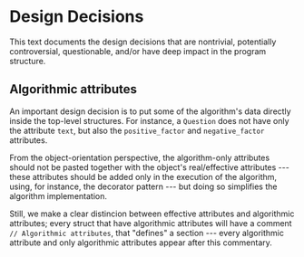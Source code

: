 Design Decisions
================

This text documents the design decisions that are
nontrivial, potentially controversial, questionable,
and/or have deep impact in the program structure.

Algorithmic attributes
----------------------

An important design decision is to put some of the algorithm's data
directly inside the top-level structures.
For instance, a `Question` does not have only the attribute `text`,
but also the `positive_factor` and `negative_factor` attributes.

From the object-orientation perspective, the algorithm-only attributes
should not be pasted together with the object's real/effective attributes
--- these attributes should be added only in the execution of the algorithm,
using, for instance, the decorator pattern ---
but doing so simplifies the algorithm implementation.

Still, we make a clear distincion between effective attributes
and algorithmic attributes; every struct that have algorithmic attributes
will have a comment `// Algorithmic attributes`, that "defines" a section
--- every algorithmic attribute and only algorithmic attributes
appear after this commentary.
